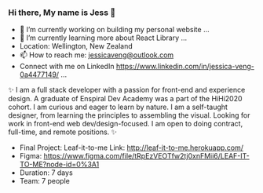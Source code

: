 ### Hi there, My name is Jess 👋

- 🔭 I’m currently working on building my personal website ...
- 🌱 I’m currently learning more about React Library ...
- Location: Wellington, New Zealand
- 📫 How to reach me: jessicaveng@outlook.com  
- Connect with me on LinkedIn  https://www.linkedin.com/in/jessica-veng-0a4477149/ ...

✨ 
I am a full stack developer with a passion for front-end and experience design. A graduate of Enspiral Dev Academy was a part of the HiHi2020 cohort. I am curious and eager to learn by nature. I am a self-taught designer, from learning the principles to assembling the visual. Looking for work in front-end web dev/design-focused. I am open to doing contract, full-time, and remote positions. ✨ 

- Final Project: Leaf-it-to-me Link: http://leaf-it-to-me.herokuapp.com/ 
- Figma: https://www.figma.com/file/tRpEzVEOTfw2tj0xnFMii6/LEAF-IT-TO-ME?node-id=0%3A1 
- Duration: 7 days 
- Team: 7 people

